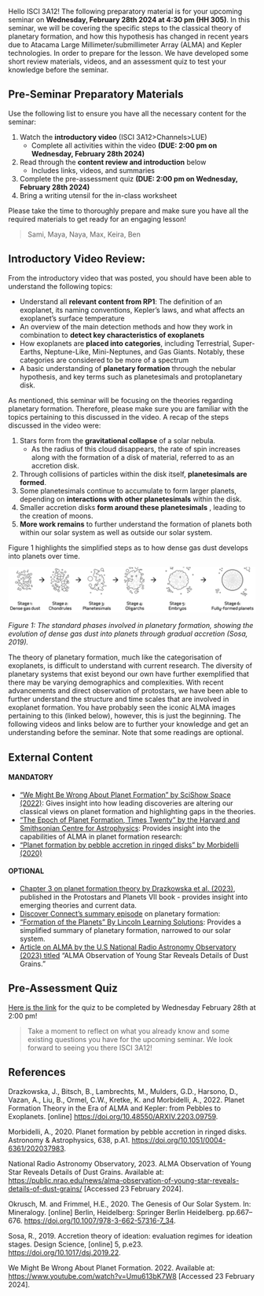 

Hello ISCI 3A12! The following preparatory material is for your upcoming seminar on **Wednesday, February 28th 2024 at 4:30 pm (HH 305)**. In this seminar, we will be covering the specific steps to the classical theory of planetary formation, and how this hypothesis has changed in recent years due to Atacama Large Millimeter/submillimeter Array (ALMA) and Kepler technologies. In order to prepare for the lesson. We have developed some short review materials, videos, and an assessment quiz to test your knowledge before the seminar. 

## Pre-Seminar Preparatory Materials
Use the following list to ensure you have all the necessary content for the seminar:
1. Watch the **introductory video** (ISCI 3A12>Channels>LUE)
      - Complete all activities within the video **(DUE: 2:00 pm on Wednesday, February 28th 2024)**
2. Read through the **content review and introduction** below
   - Includes links, videos, and summaries
3. Complete the pre-assessment quiz **(DUE: 2:00 pm on Wednesday, February 28th 2024)**
4. Bring a writing utensil for the in-class worksheet

Please take the time to thoroughly prepare and make sure you have all the required materials to get ready for an engaging lesson! 
> Sami, Maya, Naya, Max, Keira, Ben 

## Introductory Video Review:

From the introductory video that was posted, you should have been able to understand the following topics:
- Understand all **relevant content from RP1**: The definition of an exoplanet, its naming conventions, Kepler’s laws, and what affects an exoplanet’s surface temperature
- An overview of the main detection methods and how they work in combination to **detect key characteristics of exoplanets**
- How exoplanets are **placed into categories**, including Terrestrial, Super-Earths, Neptune-Like, Mini-Neptunes, and Gas Giants. Notably, these categories are considered to be more of a spectrum
- A basic understanding of **planetary formation** through the nebular hypothesis, and key terms such as planetesimals and protoplanetary disk. 

As mentioned, this seminar will be focusing on the theories regarding planetary formation. Therefore, please make sure you are familiar with the topics pertaining to this discussed in the video. A recap of the steps discussed in the video were:

1. Stars form from the **gravitational collapse**  of a solar nebula.
    - As the radius of this cloud disappears, the rate of spin increases along with the formation of a disk of material, referred to as an accretion disk.
2. Through collisions of particles within the disk itself, **planetesimals are formed**.
3. Some planetesimals continue to accumulate to form larger planets, depending on **interactions with other planetesimals** within the disk.
4. Smaller accretion disks **form around these planetesimals** , leading to the creation of moons.
5. **More work remains** to further understand the formation of planets both within our solar system as well as outside our solar system.

Figure 1 highlights the simplified steps as to how dense gas dust develops into planets over time.

![accretion](accretion.png)

*Figure 1: The standard phases involved in planetary formation, showing the evolution of dense gas dust into planets through gradual accretion (Sosa, 2019).*

The theory of planetary formation, much like the categorisation of exoplanets, is difficult to understand with current research. The diversity of planetary systems that exist beyond our own have further exemplified that there may be varying demographics and complexities. With recent advancements and direct observation of protostars, we have been able to further understand the structure and time scales that are involved in exoplanet formation. You have probably seen the iconic ALMA images pertaining to this (linked below), however, this is just the beginning. The following videos and links below are to further your knowledge and get an understanding before the seminar. Note that some readings are optional.


## External Content
#### MANDATORY
- [“We Might Be Wrong About Planet Formation” by SciShow Space (2022)](https://www.youtube.com/watch?v=Umu613bK7W8&ab_channel=SciShowSpace): Gives insight into how leading discoveries are altering our classical views on planet formation and highlighting gaps in the theories. 
- [“The Epoch of Planet Formation, Times Twenty” by the Harvard and Smithsonian Centre for Astrophysics](https://cfa.harvard.edu/news/epoch-planet-formation-times-twenty): Provides insight into the capabilities of ALMA in planet formation research: 
- [“Planet formation by pebble accretion in ringed disks” by Morbidelli (2020)](https://doi.org/10.1051/0004-6361/202037983 )
#### OPTIONAL
- [Chapter 3 on planet formation theory by Drazkowska et al. (2023)](https://doi.org/10.48550/arXiv.2203.09759), published in the Protostars and Planets VII book - provides insight into emerging theories and current data. 
- [Discover Connect’s summary episode](https://youtu.be/dszw4ewPDfA?si=lethHMcML8zzRLtB) on planetary formation:
- [“Formation of the Planets” By Lincoln Learning Solutions](https://www.youtube.com/watch?v=sCkhEu3lYNc&ab_channel=LincolnLearningSolutions): Provides a simplified summary of planetary formation, narrowed to our solar system. 
- [Article on ALMA by the U.S National Radio Astronomy Observatory (2023) titled](https://public.nrao.edu/news/alma-observation-of-young-star-reveals-details-of-dust-grains/
) “ALMA Observation of Young Star Reveals Details of Dust Grains.”

## Pre-Assessment Quiz
[Here is the link](https://forms.office.com/r/6Fk2kpZQrD ) for the quiz to be completed by Wednesday February 28th at 2:00 pm!

> Take a moment to reflect on what you already know and some existing questions you have for the upcoming seminar. We look forward to seeing you there ISCI 3A12!

## References

Drazkowska, J., Bitsch, B., Lambrechts, M., Mulders, G.D., Harsono, D., Vazan, A., Liu, B., Ormel, C.W., Kretke, K. and Morbidelli, A., 2022. Planet Formation Theory in the Era of ALMA and Kepler: from Pebbles to Exoplanets. [online] https://doi.org/10.48550/ARXIV.2203.09759.

Morbidelli, A., 2020. Planet formation by pebble accretion in ringed disks. Astronomy & Astrophysics, 638, p.A1. https://doi.org/10.1051/0004-6361/202037983.

National Radio Astronomy Observatory, 2023. ALMA Observation of Young Star Reveals Details of Dust Grains. Available at: <https://public.nrao.edu/news/alma-observation-of-young-star-reveals-details-of-dust-grains/> [Accessed 23 February 2024].  

Okrusch, M. and Frimmel, H.E., 2020. The Genesis of Our Solar System. In: Mineralogy. [online] Berlin, Heidelberg: Springer Berlin Heidelberg. pp.667–676. https://doi.org/10.1007/978-3-662-57316-7_34.  <p>
Sosa, R., 2019. Accretion theory of ideation: evaluation regimes for ideation stages. Design Science, [online] 5, p.e23. https://doi.org/10.1017/dsj.2019.22. 

We Might Be Wrong About Planet Formation. 2022. Available at: <https://www.youtube.com/watch?v=Umu613bK7W8> [Accessed 23 February 2024]. 
